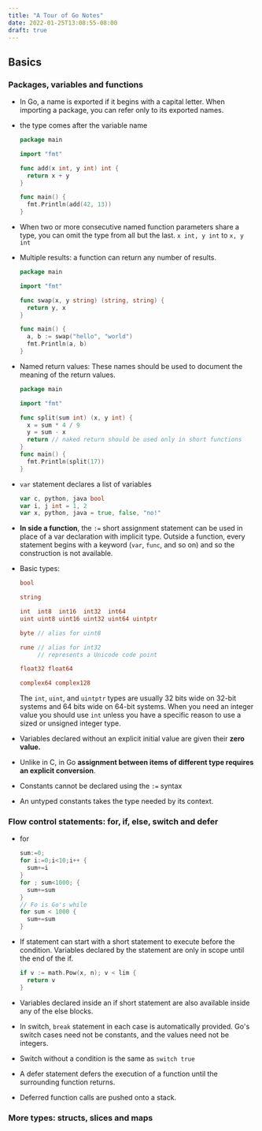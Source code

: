 ```yaml
---
title: "A Tour of Go Notes"
date: 2022-01-25T13:08:55-08:00
draft: true
---
```

## Basics

### Packages, variables and functions

* In Go, a name is exported if it begins with a capital letter. When importing a package, you can refer only to its exported names.
* the type comes after the variable name

  ```go
  package main

  import "fmt"

  func add(x int, y int) int {
  	return x + y
  }

  func main() {
  	fmt.Println(add(42, 13))
  }
  ```
* When two or more consecutive named function parameters share a type, you can omit the type from all but the last. `x int, y int` to `x, y int`
* Multiple results: a function can return any number of results.

  ```Go
  package main

  import "fmt"

  func swap(x, y string) (string, string) {
  	return y, x
  }

  func main() {
  	a, b := swap("hello", "world")
  	fmt.Println(a, b)
  }
  ```
* Named return values: These names should be used to document the meaning of the return values.

  ```go
  package main

  import "fmt"

  func split(sum int) (x, y int) {
  	x = sum * 4 / 9
  	y = sum - x
  	return // naked return should be used only in short functions
  }
  func main() {
  	fmt.Println(split(17))
  }
  ```
* `var` statement declares a list of variables

  ```go
  var c, python, java bool
  var i, j int = 1, 2
  var x, python, java = true, false, "no!"
  ```
* **In side a function**, the `:=` short assignment statement can be used in place of a var declaration with implicit type. Outside a function, every statement begins with a keyword (`var`, `func`, and so on) and so the construction is not available.
* Basic types:

  ```go
  bool

  string

  int  int8  int16  int32  int64
  uint uint8 uint16 uint32 uint64 uintptr

  byte // alias for uint8

  rune // alias for int32
       // represents a Unicode code point

  float32 float64

  complex64 complex128
  ```

  The `int`, `uint`, and `uintptr` types are usually 32 bits wide on 32-bit systems and 64 bits wide on 64-bit systems. When you need an integer value you should use `int` unless you have a specific reason to use a sized or unsigned integer type.
* Variables declared without an explicit initial value are given their **zero value.**
* Unlike in C, in Go **assignment between items of different type requires an explicit conversion**.
* Constants cannot be declared using the `:=` syntax
* An untyped constants takes the type needed by its context.

### Flow control statements: for, if, else, switch and defer

* for

  ```go
  sum:=0;
  for i:=0;i<10;i++ {
    sum+=i
  }
  for ; sum<1000; {
    sum+=sum
  }
  // Fo is Go's while
  for sum < 1000 {
    sum+=sum
  }
  ```
* If statement can start with a short statement to execute before the condition. Variables declared by the statement are only in scope until the end of the if.

  ```go
  if v := math.Pow(x, n); v < lim {
    return v
  }
  ```
* Variables declared inside an if short statement are also available inside any of the else blocks.
* In switch, `break` statement in each case is automatically provided. Go's switch cases need not be constants, and the values need not be integers.
* Switch without a condition is the same as `switch true`
* A defer statement defers the execution of a function until the surrounding function returns.
* Deferred function calls are pushed onto a stack.

### More types: structs, slices and maps
